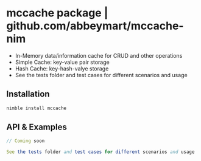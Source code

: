 # mccache package | github.com/abbeymart/mccache-nim

- In-Memory data/information cache for CRUD and other operations
- Simple Cache: key-value pair storage
- Hash Cache: key-hash-valye storage
- See the tests folder and test cases for different scenarios and usage

## Installation

```sh
nimble install mccache
```

## API & Examples

```nim
// Coming soon

See the tests folder and test cases for different scenarios and usage

```
